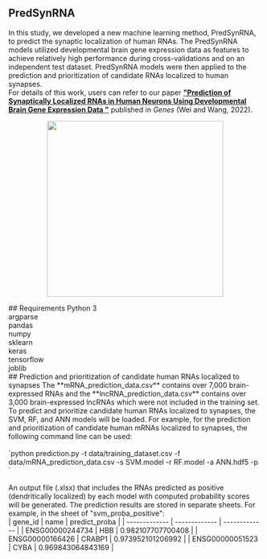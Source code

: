 ## PredSynRNA
In this study, we developed a new machine learning method, PredSynRNA, to predict the synaptic localization of human RNAs. The PredSynRNA models utilized developmental brain gene expression data as features to achieve relatively high performance during cross-validations and on an independent test dataset. PredSynRNA models were then applied to the prediction and prioritization of candidate RNAs localized to human synapses. <br />
For details of this work, users can refer to our paper [**"Prediction of Synaptically Localized RNAs in Human Neurons Using Developmental Brain Gene Expression Data "**](https://www.mdpi.com/2073-4425/13/8/1488) published in *Genes* (Wei and Wang, 2022).<br />
<p align="center">
<img width="350" src="https://www.mdpi.com/genes/genes-13-01488/article_deploy/html/images/genes-13-01488-g001.png">
</p>
## Requirements
Python 3<br />
argparse<br />
pandas<br />
numpy<br />
sklearn<br />
keras<br />
tensorflow<br />
joblib<br />
## Prediction and prioritization of candidate human RNAs localized to synapses
The **mRNA_prediction_data.csv** contains over 7,000 brain-expressed RNAs and the **lncRNA_prediction_data.csv** contains over 3,000 brain-expressed lncRNAs which were not included in the training set. To predict and prioritize candidate human RNAs localized to synapses, the SVM, RF, and ANN models will be loaded. For example, for the prediction and prioritization of candidate human mRNAs localized to synapses, the following command line can be used:<br /><br />
`python prediction.py -t data/training_dataset.csv -f data/mRNA_prediction_data.csv -s SVM.model -r RF.model -a ANN.hdf5 -p <path>`<br /><br />
An output file (.xlsx) that includes the RNAs predicted as positive (dendritically localized) by each model with computed probability scores will be generated. The prediction results are stored in separate sheets. For example, in the sheet of "svm_proba_positive":<br />
| gene_id | name  | predict_proba |
| ------------- | ------------- | ------------- |
| ENSG00000244734 | HBB  | 0.982107707700408  |
| ENSG00000166426 | CRABP1  | 0.973952101206992  |
| ENSG00000051523 | CYBA  | 0.969843064843169  |
